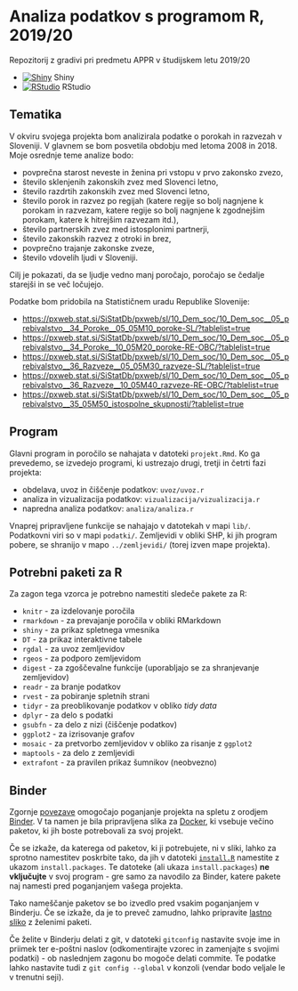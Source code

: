 # Analiza podatkov s programom R, 2019/20

Repozitorij z gradivi pri predmetu APPR v študijskem letu 2019/20

* [![Shiny](http://mybinder.org/badge.svg)](http://mybinder.org/v2/gh/jaanos/APPR-2019-20/master?urlpath=shiny/APPR-2019-20/projekt.Rmd) Shiny
* [![RStudio](http://mybinder.org/badge.svg)](http://mybinder.org/v2/gh/jaanos/APPR-2019-20/master?urlpath=rstudio) RStudio

## Tematika

V okviru svojega projekta bom analizirala podatke o porokah in razvezah v Sloveniji. V glavnem se bom posvetila obdobju med letoma 2008 in 2018. Moje osrednje teme analize bodo: 

* povprečna starost neveste in ženina pri vstopu v prvo zakonsko zvezo,
* število sklenjenih zakonskih zvez med Slovenci letno,
* število razdrtih zakonskih zvez med Slovenci letno,
* število porok in razvez po regijah (katere regije so bolj nagnjene k porokam in razvezam, katere regije so bolj nagnjene k zgodnejšim porokam, katere k hitrejšim razvezam itd.),
* število partnerskih zvez med istosplonimi partnerji,
* število zakonskih razvez z otroki in brez,
* povprečno trajanje zakonske zveze,
* število vdovelih ljudi v Sloveniji.

Cilj je pokazati, da se ljudje vedno manj poročajo, poročajo se čedalje starejši in se več ločujejo. 

Podatke bom pridobila na Statističnem uradu Republike Slovenije:

* https://pxweb.stat.si/SiStatDb/pxweb/sl/10_Dem_soc/10_Dem_soc__05_prebivalstvo__34_Poroke__05_05M10_poroke-SL/?tablelist=true
* https://pxweb.stat.si/SiStatDb/pxweb/sl/10_Dem_soc/10_Dem_soc__05_prebivalstvo__34_Poroke__10_05M20_poroke-RE-OBC/?tablelist=true
* https://pxweb.stat.si/SiStatDb/pxweb/sl/10_Dem_soc/10_Dem_soc__05_prebivalstvo__36_Razveze__05_05M30_razveze-SL/?tablelist=true
* https://pxweb.stat.si/SiStatDb/pxweb/sl/10_Dem_soc/10_Dem_soc__05_prebivalstvo__36_Razveze__10_05M40_razveze-RE-OBC/?tablelist=true
* https://pxweb.stat.si/SiStatDb/pxweb/sl/10_Dem_soc/10_Dem_soc__05_prebivalstvo__35_05M50_istospolne_skupnosti/?tablelist=true



## Program

Glavni program in poročilo se nahajata v datoteki `projekt.Rmd`.
Ko ga prevedemo, se izvedejo programi, ki ustrezajo drugi, tretji in četrti fazi projekta:

* obdelava, uvoz in čiščenje podatkov: `uvoz/uvoz.r`
* analiza in vizualizacija podatkov: `vizualizacija/vizualizacija.r`
* napredna analiza podatkov: `analiza/analiza.r`

Vnaprej pripravljene funkcije se nahajajo v datotekah v mapi `lib/`.
Podatkovni viri so v mapi `podatki/`.
Zemljevidi v obliki SHP, ki jih program pobere,
se shranijo v mapo `../zemljevidi/` (torej izven mape projekta).

## Potrebni paketi za R

Za zagon tega vzorca je potrebno namestiti sledeče pakete za R:

* `knitr` - za izdelovanje poročila
* `rmarkdown` - za prevajanje poročila v obliki RMarkdown
* `shiny` - za prikaz spletnega vmesnika
* `DT` - za prikaz interaktivne tabele
* `rgdal` - za uvoz zemljevidov
* `rgeos` - za podporo zemljevidom
* `digest` - za zgoščevalne funkcije (uporabljajo se za shranjevanje zemljevidov)
* `readr` - za branje podatkov
* `rvest` - za pobiranje spletnih strani
* `tidyr` - za preoblikovanje podatkov v obliko *tidy data*
* `dplyr` - za delo s podatki
* `gsubfn` - za delo z nizi (čiščenje podatkov)
* `ggplot2` - za izrisovanje grafov
* `mosaic` - za pretvorbo zemljevidov v obliko za risanje z `ggplot2`
* `maptools` - za delo z zemljevidi
* `extrafont` - za pravilen prikaz šumnikov (neobvezno)

## Binder

Zgornje [povezave](#analiza-podatkov-s-programom-r-201819)
omogočajo poganjanje projekta na spletu z orodjem [Binder](https://mybinder.org/).
V ta namen je bila pripravljena slika za [Docker](https://www.docker.com/),
ki vsebuje večino paketov, ki jih boste potrebovali za svoj projekt.

Če se izkaže, da katerega od paketov, ki ji potrebujete, ni v sliki,
lahko za sprotno namestitev poskrbite tako,
da jih v datoteki [`install.R`](install.R) namestite z ukazom `install.packages`.
Te datoteke (ali ukaza `install.packages`) **ne vključujte** v svoj program -
gre samo za navodilo za Binder, katere pakete naj namesti pred poganjanjem vašega projekta.

Tako nameščanje paketov se bo izvedlo pred vsakim poganjanjem v Binderju.
Če se izkaže, da je to preveč zamudno,
lahko pripravite [lastno sliko](https://github.com/jaanos/APPR-docker) z želenimi paketi.

Če želite v Binderju delati z git,
v datoteki `gitconfig` nastavite svoje ime in priimek ter e-poštni naslov
(odkomentirajte vzorec in zamenjajte s svojimi podatki) -
ob naslednjem zagonu bo mogoče delati commite.
Te podatke lahko nastavite tudi z `git config --global` v konzoli
(vendar bodo veljale le v trenutni seji).
